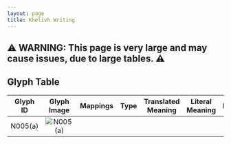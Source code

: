 ```yaml
---
layout: page
title: Khơlīvh Writing
---
```


## ⚠️ WARNING: This page is very large and may cause issues, due to large tables. ⚠️ 

## Glyph Table

| Glyph ID | Glyph Image | Mappings | Type | Translated Meaning | Literal Meaning | Pronunciation | Radicals | Variants | Rarity |
| :------: | :---------: | :------: | :--: | :----------------: | :-------------: | :-----------: | :------: | :------: | :----: |
| N005(a)  | ![N005(a)]

[N005(a)]: https://sidlangs.com/raw/KHO/N005(a).svg
